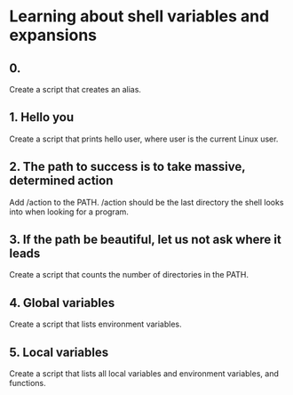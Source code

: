 # Learning about shell variables and expansions
## 0. <o>
Create a script that creates an alias.
## 1. Hello you
Create a script that prints hello user, where user is the current Linux user.
## 2. The path to success is to take massive, determined action
Add /action to the PATH. /action should be the last directory the shell looks into when looking for a program.
## 3. If the path be beautiful, let us not ask where it leads
Create a script that counts the number of directories in the PATH.
## 4. Global variables
Create a script that lists environment variables.
## 5. Local variables
Create a script that lists all local variables and environment variables, and functions.
